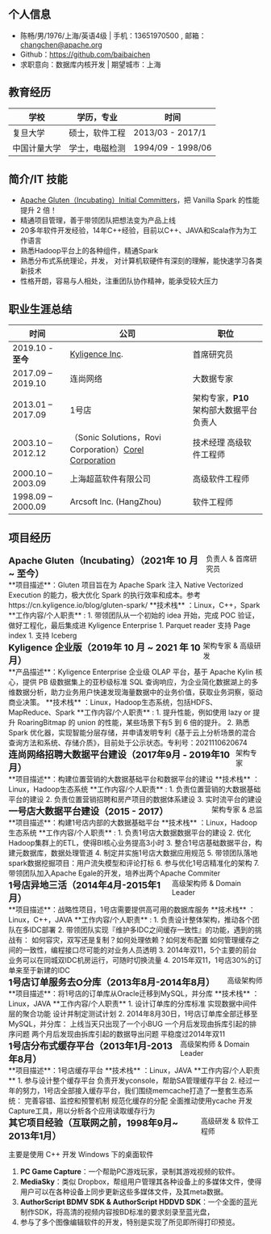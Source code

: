 ## 个人信息

- 陈畅/男/1976/上海/英语4级 | 手机：13651970500 , 邮箱：changchen@apache.org
- Github：https://github.com/baibaichen
- 求职意向：数据库内核开发 | 期望城市：上海

## 教育经历

| 学校         | 学历，专业     | 时间              |
| ------------ | -------------- | ----------------- |
| 复旦大学     | 硕士，软件工程 | 2013/03 - 2017/1  |
| 中国计量大学 | 学士，电磁检测 | 1994/09 - 1998/06 |

## 简介/IT 技能

-   [Apache Gluten（Incubating）Initial Committers](https://d.docs.live.net/276fecc6e566c88f/Blogs/resume/Resume%20CHANG.docx)，把 Vanilla Spark 的性能提升 2 倍！
-   精通项目管理，善于带领团队把想法变为产品上线
-   20多年软件开发经验，14年C++经验，目前以C++、JAVA和Scala作为为工作语言
-   熟悉Hadoop平台上的各种组件，精通Spark
-   熟悉分布式系统理论，并发， 对计算机软硬件有深刻的理解，能快速学习各类新技术
-   性格开朗，容易与人相处，注重团队协作精神，能承受较大压力

## 职业生涯总结

| 时间                | 公司                                                                            | 职位                                     |
|---------------------|---------------------------------------------------------------------------------|------------------------------------------|
| 2019.10 - **至今** | [Kyligence Inc](https://kyligence.io/).                                         | 首席研究员                               |
| 2017.09 – 2019.10 | 连尚网络                                                                        | 大数据专家                               |
| 2013.01 – 2017.09 | 1号店                                                                           | 架构专家，**P10** 架构部大数据平台负责人 |
| 2003.10 – 2012.12   | （Sonic Solutions，Rovi Corporation）[Corel Corporation](http://www.corel.com/) | 技术经理 高级软件工程师                  |
| 2000.10 – 2003.09   | 上海超蓝软件有限公司                                                            | 高级软件工程师                           |
| 1998.09 – 2000.09   | Arcsoft Inc. (HangZhou)                                                         | 软件工程师                               |

<div style="page-break-after: always;"></div>

## 项目经历
<div style="display: flex; justify-content: space-between;">
  <div style="font-size: 18px;"><strong>Apache Gluten（Incubating）（2021年 10 月 ~ 至今）</strong></div>
  <div>负责人 & 首席研究员</div>
</div>
**项目描述**：Gluten 项目旨在为 Apache Spark 注入 Native Vectorized Execution 的能力，极大优化 Spark 的执行效率和成本。参考 https://cn.kyligence.io/blog/gluten-spark/ 
**技术栈** ：Linux，C++，Spark
**工作内容/个人职责** :
1. 带领团队从一个初始的 idea 开始，完成 POC 验证，做好工程化，最后集成进 Kyligence Enterprise
1. Parquet reader 支持 Page index
1. 支持 Iceberg

<div style="display: flex; justify-content: space-between;">
  <div style="font-size: 18px;"><strong>Kyligence 企业版（2019年 10 月 ~ 2021 年 10 月）</strong></div>
  <div>架构专家 & 高级研发</div>
</div>
**产品描述**：Kyligence Enterprise 企业级 OLAP 平台，基于 Apache Kylin 核⼼，提供 PB 级数据集上的亚秒级标准 SQL 查询响应，为企业简化数据湖上的多维数据分析，助⼒业务⽤户快速发现海量数据中的业务价值，获取业务洞察，驱动商业决策。 
**技术栈** ：Linux，Hadoop生态系统，包括HDFS、MapReduce、Spark
**工作内容/个人职责** : 
1. 提升性能，例如使用 lazy or 提升 RoaringBitmap 的 union 的性能，某些场景下有5 到 6 倍的提升。
2. 熟悉 Spark 优化器，实现智能分层存储，并申请发明专利《基于云上分析场景的混合查询方法和系统、存储介质》，目前处于公示状态。专利号：2021110620674 

<div style="display: flex; justify-content: space-between;">
  <div style="font-size: 18px;"><strong>连尚网络招聘大数据平台建设（2017年9月 - 2019年10月）</strong></div>
  <div>架构专家</div>
</div>
**项目描述**：构建位置营销的大数据基础平台和数据平台的建设
**技术栈** ：Linux，Hadoop生态系统
**工作内容/个人职责** : 
1. 负责位置营销的大数据基础平台的建设 
2. 负责位置营销招聘和房产项目的数据体系建设 
3. 实时流平台的建设

<div style="display: flex; justify-content: space-between;">
  <div style="font-size: 18px;"><strong>一号店大数据平台建设（2015 - 2017）</strong></div>
  <div>架构专家 & 总监</div>
</div>
**项目描述**：构建1号店内部的大数据基础平台
**技术栈** ：Linux，Hadoop生态系统
**工作内容/个人职责** : 
1. 负责1号店大数据数据平台的建设
2. 优化Hadoop集群上的ETL，使得BI核心业务提高3小时 
3. 整合1号店基础数据平台，构建元数据库，数据处理管道 
4. 制定并实施1号店大数据应用规范 
5. 带领团队落地spark数据挖掘项目：用户流失模型和评论打标 
6. 参与优化1号店精准化的架构 
7. 带领团队加入Apache Egale的开发，培养出两个Apache Commiter 

<div style="display: flex; justify-content: space-between;">
  <div style="font-size: 18px;"><strong>1号店异地三活（2014年4月-2015年1月）</strong></div>
  <div>高级架构师 & Domain Leader</div>
</div>
**项目描述**：战略性项目，1号店需要提供高可用的数据库服务 
**技术栈** ：Linux，C++，JAVA
**工作内容/个人职责** : 
1. 负责设计整体架构，推动各个团队在多IDC部署
2. 带领团队实现『维护多IDC之间缓存一致性』的功能，遇到的挑战有： 如何容灾，双写还是复制？如何处理依赖？如何发布配置 如何管理缓存之间的一致性，编程接口尽可能的对业务人员透明
3. 2014年双11，5个主要的前台业务可以在同城双IDC机房运行，可随时切换流量 
4. 2015年双11，1号店30%的订单来至于新建的IDC

<div style="display: flex; justify-content: space-between;">
  <div style="font-size: 18px;"><strong>1号店订单服务去O分库（2013年8月-2014年8月）</strong></div>
  <div>高级架构师</div>
</div>
**项目描述**：将1号店的订单库从Oracle迁移到MySQL，并分库
**技术栈** ：Linux，JAVA
**工作内容/个人职责**
1. 设计订单库的分库标准 实现数据中间件层的聚合功能 设计并制定测试计划 
2. 2014年8月30日，1号店订单库全部迁移至MySQL，并分库： 上线当天只出现了一个小BUG 一个月后发现由拆库引起的排序问题 两个月后发现由拆库引起的数据导出问题 平稳度过2014年双11

<div style="display: flex; justify-content: space-between;">
  <div style="font-size: 18px;"><strong>1号店分布式缓存平台（2013年1月-2013年8月）</strong></div>
  <div>高级架构师 & Domain Leader</div>
</div>
**项目描述**：1号店缓存平台
**技术栈** ：Linux，JAVA
**工作内容/个人职责**
1. 参与设计整个缓存平台 负责开发yconsole，帮助SA管理缓存平台
2. 经过一年的努力，1号店全部接入缓存平台，我们围绕memcache打造了一整套生态系统： 完善容错、监控和预警机制 规范化缓存的分配 全面推动使用ycache 开发Capture工具，用以分析各个应用读取缓存行为

<div style="display: flex; justify-content: space-between;">
  <div style="font-size: 18px;"><strong>其它项目经验（互联网之前，1998年9月~ 2013年1月）</strong></div>
  <div>高级研发 & 软件工程师</div>
</div>

主要是使用 C++ 开发 Windows 下的桌面软件
1. **PC Game Capture**：一个帮助PC游戏玩家，录制其游戏视频的软件。
2. **MediaSky**：类似 Dropbox，帮组用户管理其各种设备上的多媒体文件，使得用户可以在各种设备上同步更新这些多媒体文件，及其meta数据。
3. **AuthorScript BDMV SDK & AuthorScript HDDVD SDK**：一个全面的蓝光制作SDK，将高清的视频内容按BD标准的要求刻录至蓝光盘，
4. 参与了多个图像编辑软件的开发，特别是实现了所见即所得打印预览。